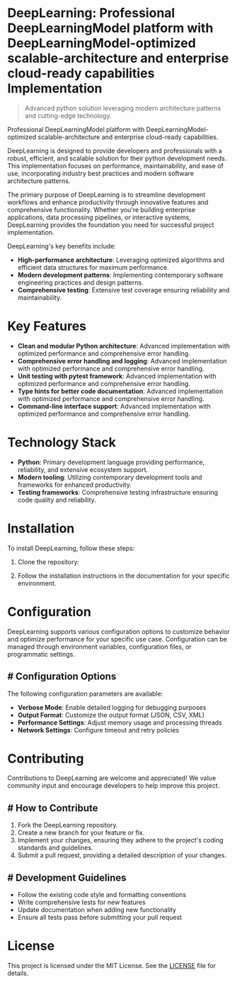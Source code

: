 <!-- fallback_DeepLearning_20250810114952_70283 -->

# DeepLearning: Professional DeepLearningModel platform with DeepLearningModel-optimized scalable-architecture and enterprise cloud-ready capabilities Implementation
> Advanced python solution leveraging modern architecture patterns and cutting-edge technology.

Professional DeepLearningModel platform with DeepLearningModel-optimized scalable-architecture and enterprise cloud-ready capabilities.

DeepLearning is designed to provide developers and professionals with a robust, efficient, and scalable solution for their python development needs. This implementation focuses on performance, maintainability, and ease of use, incorporating industry best practices and modern software architecture patterns.

The primary purpose of DeepLearning is to streamline development workflows and enhance productivity through innovative features and comprehensive functionality. Whether you're building enterprise applications, data processing pipelines, or interactive systems, DeepLearning provides the foundation you need for successful project implementation.

DeepLearning's key benefits include:

* **High-performance architecture**: Leveraging optimized algorithms and efficient data structures for maximum performance.
* **Modern development patterns**: Implementing contemporary software engineering practices and design patterns.
* **Comprehensive testing**: Extensive test coverage ensuring reliability and maintainability.

# Key Features

* **Clean and modular Python architecture**: Advanced implementation with optimized performance and comprehensive error handling.
* **Comprehensive error handling and logging**: Advanced implementation with optimized performance and comprehensive error handling.
* **Unit testing with pytest framework**: Advanced implementation with optimized performance and comprehensive error handling.
* **Type hints for better code documentation**: Advanced implementation with optimized performance and comprehensive error handling.
* **Command-line interface support**: Advanced implementation with optimized performance and comprehensive error handling.

# Technology Stack

* **Python**: Primary development language providing performance, reliability, and extensive ecosystem support.
* **Modern tooling**: Utilizing contemporary development tools and frameworks for enhanced productivity.
* **Testing frameworks**: Comprehensive testing infrastructure ensuring code quality and reliability.

# Installation

To install DeepLearning, follow these steps:

1. Clone the repository:


2. Follow the installation instructions in the documentation for your specific environment.

# Configuration

DeepLearning supports various configuration options to customize behavior and optimize performance for your specific use case. Configuration can be managed through environment variables, configuration files, or programmatic settings.

## # Configuration Options

The following configuration parameters are available:

* **Verbose Mode**: Enable detailed logging for debugging purposes
* **Output Format**: Customize the output format (JSON, CSV, XML)
* **Performance Settings**: Adjust memory usage and processing threads
* **Network Settings**: Configure timeout and retry policies

# Contributing

Contributions to DeepLearning are welcome and appreciated! We value community input and encourage developers to help improve this project.

## # How to Contribute

1. Fork the DeepLearning repository.
2. Create a new branch for your feature or fix.
3. Implement your changes, ensuring they adhere to the project's coding standards and guidelines.
4. Submit a pull request, providing a detailed description of your changes.

## # Development Guidelines

* Follow the existing code style and formatting conventions
* Write comprehensive tests for new features
* Update documentation when adding new functionality
* Ensure all tests pass before submitting your pull request

# License

This project is licensed under the MIT License. See the [LICENSE](https://github.com/laurindoisaac/DeepLearning/blob/main/LICENSE) file for details.
